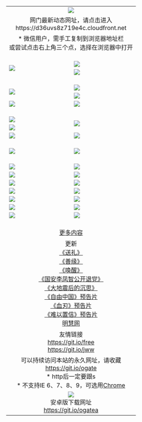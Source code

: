 ﻿<table>
  <tr></tr>
  <tr><td colspan=2 align=center><img src="https://cloud.githubusercontent.com/assets/11880933/13434984/f430fae2-e012-11e5-814f-c2df1e82b247.jpg" /></td></tr>
  <tr><td colspan=2 align=center>网门最新动态网址，请点击进入
<br>https://d36uvs8z719e4c.cloudfront.net
    </td>
  </tr>
  <tr>
    <td colspan=2 align=center>* 微信用户，需手工复制到浏览器地址栏<br>或尝试点击右上角三个点，选择在浏览器中打开
    <!--br>* IE6打开动态网址须在选项中勾选TLS 1.0--></td>
  </tr>
  <tr height="20">
  <tr>
    <td rowspan=2><a href="https://d36uvs8z719e4c.cloudfront.net/ogUP.aspx?name=11DKC.mp4&list=11DKC" target="_blank"><img src="https://d36uvs8z719e4c.cloudfront.net/Up/11DKC1.jpg" /></a></td> 
    <td><div><a href="https://d36uvs8z719e4c.cloudfront.net/ogUP.aspx?name=LRWS.mp4&list=LRWS" target="_blank"><img src="https://d36uvs8z719e4c.cloudfront.net/Up/LRWS.jpg" /></a></td>
   </tr>
  <tr>
    <td><a href="https://d36uvs8z719e4c.cloudfront.net/ogNiceVedio.aspx" target="_blank"><img src="https://d36uvs8z719e4c.cloudfront.net/Up/11TGKDY.jpg" /></a></td>
  </tr>
  <tr height="20">
  <tr>
    <td rowspan=2><a href="https://d36uvs8z719e4c.cloudfront.net/ogUP.aspx?name=4EE/DJ.mp4&list=4EEDJ" target="_blank"><img src="https://d36uvs8z719e4c.cloudfront.net/Up/4EE/DJ140.jpg"/></a></td>
    <td><a href="https://d36uvs8z719e4c.cloudfront.net/ogUP.aspx?name=4EE/ZG.mp4&list=4EEZG" target="_blank"><img src="https://d36uvs8z719e4c.cloudfront.net/Up/4EE/ZG0.jpg"/></a></td>
    <!--td><a href="https://d36uvs8z719e4c.cloudfront.net/ogUP.aspx?name=4EE/HQ.mp4&list=4EEHQ" target="_blank"><img src="https://d36uvs8z719e4c.cloudfront.net/Up/4EE/HQ0.jpg"/></a></td-->
  </tr>
  <tr>
    <td><a href="https://d36uvs8z719e4c.cloudfront.net/ogUP.aspx?name=4EE/QQ.mp4&list=4EEQQ" target="_blank"><img src="https://d36uvs8z719e4c.cloudfront.net/Up/4EE/QQ0.jpg"/></a></td>
  </tr>
  <tr>
    <td><a href="https://d36uvs8z719e4c.cloudfront.net/onCO.aspx?ob=600%CA%C2%CE%EF&op=%D4%F6%C9%BE%B8%C4&args=WH1~%23%C0%E0%D0%CD6%D0%C2%CE%C5%7c%23%C0%E0%D0%CD6%C6%C0%C2%DB" target="_blank"><img src="https://d36uvs8z719e4c.cloudfront.net/Up/0WZ.jpg" /></a></td>
    <td><a href="https://d36uvs8z719e4c.cloudfront.net/onCO.aspx?ob=600%CA%C2%CE%EF&op=%D4%F6%C9%BE%B8%C4&args=WH1~%23%D3%C3%BB%A7" target="_blank"><img src="https://d36uvs8z719e4c.cloudfront.net/Up/0WB.jpg" /></a></td>
  </tr>
  <tr height="20">
  <tr>
    <td><a href="https://d36uvs8z719e4c.cloudfront.net/ogUP.aspx?name=JQR.mp4&count=2" target="_blank"><img src="https://d36uvs8z719e4c.cloudfront.net/Up/JQR.jpg" /></a></td>   
    <td rowspan=2><a href="https://d36uvs8z719e4c.cloudfront.net/ogUP.aspx?name=JP.mp4&count=9" target="_blank"><img src="https://d36uvs8z719e4c.cloudfront.net/Up/JP.jpg" /></td>
  </tr>
  <tr>
    <td><a href="https://d36uvs8z719e4c.cloudfront.net/ogUP.aspx?name=WH.mp4" target="_blank"><img src="https://d36uvs8z719e4c.cloudfront.net/Up/WH.jpg" /></a></td>
  </tr>
  <tr>
    <td><a href="https://d36uvs8z719e4c.cloudfront.net/ogUP.aspx?name=SSZJ.mp4&list=SSZJ" target="_blank"><img src="https://d36uvs8z719e4c.cloudfront.net/Up/SSZJ.jpg" /></a></td>
    <td><a href="https://d36uvs8z719e4c.cloudfront.net/ogUP.aspx?name=WLSH.mp4&count=2" target="_blank"><img src="https://d36uvs8z719e4c.cloudfront.net/Up/WLSH.jpg" /></a</td>
  </tr>
  <tr height="20">
  <tr>
    <td><a href="https://d36uvs8z719e4c.cloudfront.net/ogUP.aspx?name=ZY.mp4&count=2015|16" target="_blank"><img src="https://d36uvs8z719e4c.cloudfront.net/Up/ZY.jpg" /></a</td>
    <td><a href="https://d36uvs8z719e4c.cloudfront.net/ogUP.aspx?name=XTFY.mp4&count=B|2,A|24" target="_blank"><img src="https://d36uvs8z719e4c.cloudfront.net/Up/XTFY.jpg" /></a></td>
  </tr>
  <tr height="20">
  </tr>
  <!--tr>
    <td><a href="https://d36uvs8z719e4c.cloudfront.net/ogUP.aspx?name=4EE/GX.mp4&list=4EEGX" target="_blank"><img src="https://d36uvs8z719e4c.cloudfront.net/Up/4EE/GX0.jpg"/></a></td>
    <td><a href="https://d36uvs8z719e4c.cloudfront.net/ogUP.aspx?name=4EE/HD.mp4&list=4EEHD" target="_blank"><img src="https://d36uvs8z719e4c.cloudfront.net/Up/4EE/HD0.jpg"/></a></td>
  </tr>
  <tr>
    <td><a href="https://d36uvs8z719e4c.cloudfront.net/ogUP.aspx?name=4EE/TX.mp4&list=4EETX" target="_blank"><img src="https://d36uvs8z719e4c.cloudfront.net/Up/4EE/TX0.jpg"/></a></td>
    <td><a href="https://d36uvs8z719e4c.cloudfront.net/ogUP.aspx?name=4EE/WZ.mp4&list=4EEWZ" target="_blank"><img src="https://d36uvs8z719e4c.cloudfront.net/Up/4EE/WZ0.jpg"/></a></td>
  </tr-->
  <tr>
    <td><a href="https://d36uvs8z719e4c.cloudfront.net/onUP.aspx?name=https://du172fz170yac.cloudfront.net/" target="_blank"><img src="https://d36uvs8z719e4c.cloudfront.net/Up/0DTW.jpg"/></a></td>
    <td><a href="https://d36uvs8z719e4c.cloudfront.net/onUP.aspx?name=https://d240ns8up8earz.cloudfront.net/acenter/" target="_blank"><img src="https://d36uvs8z719e4c.cloudfront.net/Up/0TDW.jpg" /></a></td>
  </tr>
  <tr>
    <td><a href="https://d36uvs8z719e4c.cloudfront.net/onUP.aspx?name=https://d4508d6vomz2p.cloudfront.net/gb/nsc413.htm" target="_blank"><img src="https://d36uvs8z719e4c.cloudfront.net/Up/0DJY.jpg" /></a></td>
    <td><a href="https://d36uvs8z719e4c.cloudfront.net/onUP.aspx?name=https://d4apjbhkuxer1.cloudfront.net/xtr/gb/prog204.html" target="_blank"><img src="https://d36uvs8z719e4c.cloudfront.net/Up/0XTR.jpg" /></a></td>
  </tr>
  <tr>
    <td><a href="https://d36uvs8z719e4c.cloudfront.net/onUP.aspx?name=https://d3aj00iefsmfgc.cloudfront.net/" target="_blank"><img src="https://d36uvs8z719e4c.cloudfront.net/Up/0MHW.jpg" /></a></td>
    <td><a href="https://d36uvs8z719e4c.cloudfront.net/onUP.aspx?name=https://d20wz7qt14x5d2.cloudfront.net/" target="_blank"><img src="https://d36uvs8z719e4c.cloudfront.net/Up/0ZJW.jpg" /></a></td>
  </tr>
  <tr>
    <td><a href="https://d36uvs8z719e4c.cloudfront.net/ogUP.aspx?name=0FG.zip" target="_blank"><img src="https://d36uvs8z719e4c.cloudfront.net/Up/0FG.jpg" /></a></td>
    <td><a href="https://d36uvs8z719e4c.cloudfront.net/ogUP.aspx?name=0FGA.apk" target="_blank"><img src="https://d36uvs8z719e4c.cloudfront.net/Up/0FGA.jpg" /></a></td>
  </tr>
  <tr>
    <td><a href="https://d36uvs8z719e4c.cloudfront.net/ogUP.aspx?name=0U.zip" target="_blank"><img src="https://d36uvs8z719e4c.cloudfront.net/Up/0U.jpg" /></a></td>
    <td><a href="https://d36uvs8z719e4c.cloudfront.net/ogUP.aspx?name=0UA.apk" target="_blank"><img src="https://d36uvs8z719e4c.cloudfront.net/Up/0UA.jpg" /></a></td>
  </tr>
  <tr>
    <td><a href="https://d36uvs8z719e4c.cloudfront.net/ogUP.aspx?name=0iPPOTV.zip" target="_blank"><img src="https://d36uvs8z719e4c.cloudfront.net/Up/0iPPOTV.jpg" /></a></td>
    <td><a href="https://d36uvs8z719e4c.cloudfront.net/ogUP.aspx?name=0iNTD.apk" target="_blank"><img src="https://d36uvs8z719e4c.cloudfront.net/Up/0iNTD.jpg" /></a></td>
  </tr>
  <!--tr>
    <td><a href="https://d36uvs8z719e4c.cloudfront.net/ogNice.aspx" target="_blank"><img src="https://d36uvs8z719e4c.cloudfront.net/Up/0WCYY.jpg" /></a></td>
    <td><a href="https://d36uvs8z719e4c.cloudfront.net/onCO.aspx?list=XWPL&mode=m" target="_blank"><img src="https://d36uvs8z719e4c.cloudfront.net/Up/0WZTT.jpg" /></a></td> 
  </tr-->
  <tr>
    <td><a href="https://d36uvs8z719e4c.cloudfront.net/ogDY.aspx" target="_blank"><img src="https://d36uvs8z719e4c.cloudfront.net/Up/0FK.jpg" /></a></td>
    <td><a href="https://d36uvs8z719e4c.cloudfront.net/ogST.aspx" target="_blank"><img src="https://d36uvs8z719e4c.cloudfront.net/Up/0ST.jpg" /></a></td> 
  </tr>
  <tr height="20">
  <tr>
    <td colspan=2 align=center><a href="https://d36uvs8z719e4c.cloudfront.net/ogNice.aspx">更多内容</a>
    </td>
  </tr>
  <tr>
    <td colspan=2 align=center>更新<br>
      <a href="https://d36uvs8z719e4c.cloudfront.net/ogUP.aspx?name=4ESL.mp4" target="_blank">《送礼》</a><br>
      <a href="https://d36uvs8z719e4c.cloudfront.net/ogUP.aspx?name=4ESY.mp4" target="_blank">《善缘》</a><br>
      <a href="https://d36uvs8z719e4c.cloudfront.net/ogUP.aspx?name=4EHX.mp4" target="_blank">《唤醒》</a><br>
      <a href="https://d36uvs8z719e4c.cloudfront.net/ogUP.aspx?name=4LFZ.mp4" target="_blank">《国安李凤智公开退党》</a><br>
      <a href="https://d36uvs8z719e4c.cloudfront.net/ogUP.aspx?name=4DDZHDCS.mp4" target="_blank">《大地震后的沉思》</a><br>
      <a href="https://d36uvs8z719e4c.cloudfront.net/ogUP.aspx?name=11ZYZG0.mp4" target="_blank">《自由中国》预告片</a><br>
      <a href="https://d36uvs8z719e4c.cloudfront.net/ogUP.aspx?name=11XR.mp4" target="_blank">《血刃》预告片</a><br>
      <a href="https://d36uvs8z719e4c.cloudfront.net/ogUP.aspx?name=11NYZX.mp4&count=2" target="_blank">《难以置信》预告片</a><br>
      <a href="https://d36uvs8z719e4c.cloudfront.net/onUP.aspx?name=https://www.minghui.org/" target="_blank">明慧网</a>
    </td>
  </tr>
  <tr>
    <td colspan=2 align=center>友情链接<br>
      <a href="https://git.io/free" target="_blank">https://git.io/free</a><br>
      <a href="https://git.io/jww" target="_blank">https://git.io/jww</a>
    </td>
  </tr>
  <tr>
    <td colspan=2 align=center>可以持续访问本站的永久网址，请收藏<br/><a href="https://git.io/ogate" target="_blank">https://git.io/ogate</a><br/>* http后一定要跟s<br/>* 不支持IE 6、7、8、9，可选用<a href="https://d36uvs8z719e4c.cloudfront.net/ogUP.aspx?name=0ChromePortable.zip">Chrome</a></td>
  </tr>
  <tr>
    <td colspan=2 align=center><a href="https://d36uvs8z719e4c.cloudfront.net/ogUP.aspx?name=0oGate.apk" target="_blank"><img src="https://cloud.githubusercontent.com/assets/11880933/13720399/75e143ee-e842-11e5-9f0a-1421f423c80f.jpg" /></a><br>安卓版下载网址<br><a href="https://git.io/ogatea">https://git.io/ogatea</a></td>
  </tr>
  <!--tr>
    <td colspan=2 align=center>可能失效的动态网址
    </td>
  </tr-->
</table>
